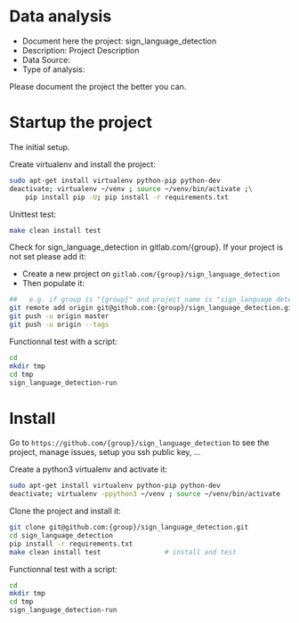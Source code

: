 # Data analysis
- Document here the project: sign_language_detection
- Description: Project Description
- Data Source:
- Type of analysis:

Please document the project the better you can.

# Startup the project

The initial setup.

Create virtualenv and install the project:
```bash
sudo apt-get install virtualenv python-pip python-dev
deactivate; virtualenv ~/venv ; source ~/venv/bin/activate ;\
    pip install pip -U; pip install -r requirements.txt
```

Unittest test:
```bash
make clean install test
```

Check for sign_language_detection in gitlab.com/{group}.
If your project is not set please add it:

- Create a new project on `gitlab.com/{group}/sign_language_detection`
- Then populate it:

```bash
##   e.g. if group is "{group}" and project_name is "sign_language_detection"
git remote add origin git@github.com:{group}/sign_language_detection.git
git push -u origin master
git push -u origin --tags
```

Functionnal test with a script:

```bash
cd
mkdir tmp
cd tmp
sign_language_detection-run
```

# Install

Go to `https://github.com/{group}/sign_language_detection` to see the project, manage issues,
setup you ssh public key, ...

Create a python3 virtualenv and activate it:

```bash
sudo apt-get install virtualenv python-pip python-dev
deactivate; virtualenv -ppython3 ~/venv ; source ~/venv/bin/activate
```

Clone the project and install it:

```bash
git clone git@github.com:{group}/sign_language_detection.git
cd sign_language_detection
pip install -r requirements.txt
make clean install test                # install and test
```
Functionnal test with a script:

```bash
cd
mkdir tmp
cd tmp
sign_language_detection-run
```
